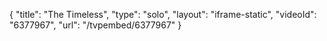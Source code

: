 {
    "title": "The Timeless",
    "type": "solo",
    "layout": "iframe-static",
    "videoId": "6377967",
    "url": "\/tvpembed\/6377967"
}